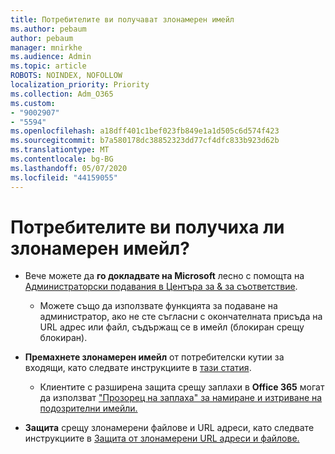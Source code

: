 ```yaml
---
title: Потребителите ви получават злонамерен имейл
ms.author: pebaum
author: pebaum
manager: mnirkhe
ms.audience: Admin
ms.topic: article
ROBOTS: NOINDEX, NOFOLLOW
localization_priority: Priority
ms.collection: Adm_O365
ms.custom:
- "9002907"
- "5594"
ms.openlocfilehash: a18dff401c1bef023fb849e1a1d505c6d574f423
ms.sourcegitcommit: b7a580178dc38852323dd77cf4dfc833b923d62b
ms.translationtype: MT
ms.contentlocale: bg-BG
ms.lasthandoff: 05/07/2020
ms.locfileid: "44159055"
---
```

# <a name="did-your-users-receive-malicious-email"></a>Потребителите ви получиха ли злонамерен имейл?

- Вече можете да **го докладвате на Microsoft** лесно с помощта на [Администраторски подавания в Центъра за & за съответствие](https://protection.office.com/reportsubmission). 

    - Можете също да използвате функцията за подаване на администратор, ако не сте съгласни с окончателната присъда на URL адрес или файл, съдържащ се в имейл (блокиран срещу блокиран).

- **Премахнете злонамерен имейл** от потребителски кутии за входящи, като следвате инструкциите в [тази статия](https://docs.microsoft.com/microsoft-365/compliance/search-for-and-delete-messages-in-your-organization?view=o365-worldwide#more-information). 

    - Клиентите с разширена защита срещу заплахи в **Office 365** могат да използват ["Прозорец на заплаха" за намиране и изтриване на подозрителни имейли.](https://docs.microsoft.com/microsoft-365/security/office-365-security/investigate-malicious-email-that-was-delivered?view=o365-worldwide#find-and-delete-suspicious-email-that-was-delivered)

- **Защита** срещу злонамерени файлове и URL адреси, като следвате инструкциите в [Защита от злонамерени URL адреси и файлове.](https://docs.microsoft.com/microsoft-365/security/office-365-security/protect-against-threats?view=o365-worldwide#part-2---protection-from-malicious-urls-and-files)
